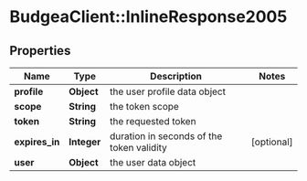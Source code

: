 # BudgeaClient::InlineResponse2005

## Properties
Name | Type | Description | Notes
------------ | ------------- | ------------- | -------------
**profile** | **Object** | the user profile data object | 
**scope** | **String** | the token scope | 
**token** | **String** | the requested token | 
**expires_in** | **Integer** | duration in seconds of the token validity | [optional] 
**user** | **Object** | the user data object | 


